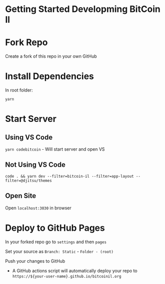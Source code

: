 # Getting Started Developming BitCoin Il

# Fork Repo

Create a fork of this repo in your own GitHub

# Install Dependencies

In root folder:

`yarn`

# Start Server

## Using VS Code

`yarn codebitcoin` - Will start server and open VS 

## Not Using VS Code

`code . && yarn dev --filter=bitcoin-il --filter=app-layout --filter=@djitsu/themes`

## Open Site

Open `localhost:3030` in browser

# Deploy to GitHub Pages

In your forked repo go to `settings` and then `pages`

Set your source as `Branch: Static` - `Folder - (root)` 

Push your changes to GitHub 

- A GitHub actions script will automatically deploy your repo to `https://${your-user-name}.github.io/bitcoinil.org`

